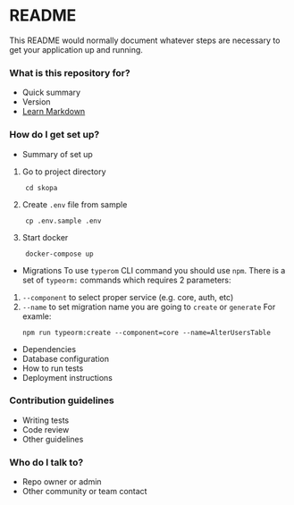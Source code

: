 
# README #

This README would normally document whatever steps are necessary to get your application up and running.

### What is this repository for? ###

* Quick summary
* Version
* [Learn Markdown](https://bitbucket.org/tutorials/markdowndemo)

### How do I get set up? ###

* Summary of set up
1. Go to project directory
```
    cd skopa
```
2. Create `.env` file from sample
```
    cp .env.sample .env
```
3. Start docker
```
    docker-compose up
```

* Migrations
To use `typerom` CLI command you should use `npm`. There is a set of `typeorm:` commands which requires 2 parameters: 
1. `--component` to select proper service (e.g. core, auth, etc)
2. `--name` to set migration name you are going to `create` or `generate`
For examle: 
    ```
    npm run typeorm:create --component=core --name=AlterUsersTable
    ```

* Dependencies
* Database configuration
* How to run tests
* Deployment instructions

### Contribution guidelines ###

* Writing tests
* Code review
* Other guidelines

### Who do I talk to? ###

* Repo owner or admin
* Other community or team contact